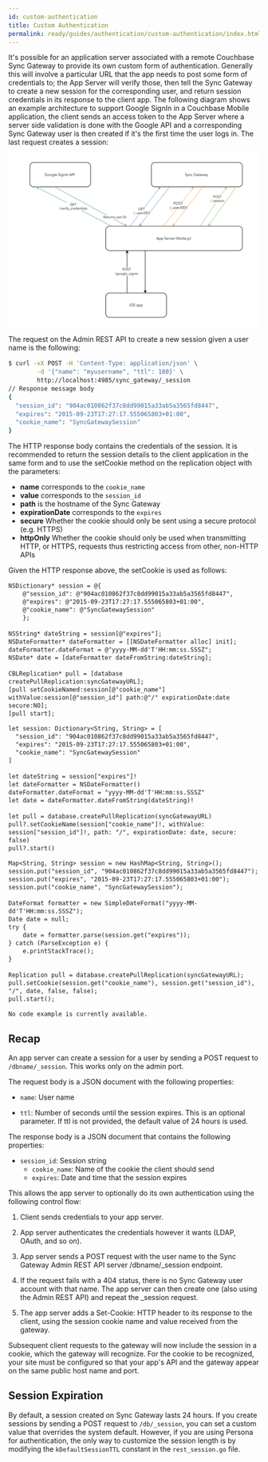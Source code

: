 ```yaml
---
id: custom-authentication
title: Custom Authentication
permalink: ready/guides/authentication/custom-authentication/index.html
---
```


It's possible for an application server associated with a remote Couchbase Sync Gateway to provide its own custom form of authentication. Generally this will involve a particular URL that the app needs to post some form of credentials to; the App Server will verify those, then tell the Sync Gateway to create a new session for the corresponding user, and return session credentials in its response to the client app. The following diagram shows an example architecture to support Google SignIn in a Couchbase Mobile application, the client sends an access token to the App Server where a server side validation is done with the Google API and a corresponding Sync Gateway user is then created if it's the first time the user logs in. The last request creates a session:

![](img/custom-auth-flow.png)

The request on the Admin REST API to create a new session given a user name is the following:

```bash
$ curl -vX POST -H 'Content-Type: application/json' \
        -d '{"name": "myusername", "ttl": 180}' \
        http://localhost:4985/sync_gateway/_session
// Response message body
{
  "session_id": "904ac010862f37c8dd99015a33ab5a3565fd8447",
  "expires": "2015-09-23T17:27:17.555065803+01:00",
  "cookie_name": "SyncGatewaySession"
}
```

The HTTP response body contains the credentials of the session. It is recommended to return the session details to the client application in the same form and to use the setCookie method on the replication object with the parameters:

- **name** corresponds to the `cookie_name`
- **value** corresponds to the `session_id`
- **path** is the hostname of the Sync Gateway
- **expirationDate** corresponds to the `expires`
- **secure** Whether the cookie should only be sent using a secure protocol (e.g. HTTPS)
- **httpOnly** Whether the cookie should only be used when transmitting HTTP, or HTTPS, requests thus restricting 
access from 
other, non-HTTP APIs

Given the HTTP response above, the setCookie is used as follows:

<div class="tabs"></div>

```objective-c+
NSDictionary* session = @{
    @"session_id": @"904ac010862f37c8dd99015a33ab5a3565fd8447",
    @"expires": @"2015-09-23T17:27:17.555065803+01:00",
    @"cookie_name": @"SyncGatewaySession"
    };
  
NSString* dateString = session[@"expires"];
NSDateFormatter* dateFormatter = [[NSDateFormatter alloc] init];
dateFormatter.dateFormat = @"yyyy-MM-dd'T'HH:mm:ss.SSSZ";
NSDate* date = [dateFormatter dateFromString:dateString];
  
CBLReplication* pull = [database createPullReplication:syncGatewayURL];
[pull setCookieNamed:session[@"cookie_name"] withValue:session[@"session_id"] path:@"/" expirationDate:date secure:NO];
[pull start];
```

```swift+
let session: Dictionary<String, String> = [
  "session_id": "904ac010862f37c8dd99015a33ab5a3565fd8447",
  "expires": "2015-09-23T17:27:17.555065803+01:00",
  "cookie_name": "SyncGatewaySession"
]
  
let dateString = session["expires"]!
let dateFormatter = NSDateFormatter()
dateFormatter.dateFormat = "yyyy-MM-dd'T'HH:mm:ss.SSSZ"
let date = dateFormatter.dateFromString(dateString)!
  
let pull = database.createPullReplication(syncGatewayURL)
pull?.setCookieName(session["cookie_name"]!, withValue: session["session_id"]!, path: "/", expirationDate: date, secure: false)
pull?.start()
```

```java+
Map<String, String> session = new HashMap<String, String>();
session.put("session_id", "904ac010862f37c8dd99015a33ab5a3565fd8447");
session.put("expires", "2015-09-23T17:27:17.555065803+01:00");
session.put("cookie_name", "SyncGatewaySession");
  
DateFormat formatter = new SimpleDateFormat("yyyy-MM-dd'T'HH:mm:ss.SSSZ");
Date date = null;
try {
    date = formatter.parse(session.get("expires"));
} catch (ParseException e) {
    e.printStackTrace();
}
  
Replication pull = database.createPullReplication(syncGatewayURL);
pull.setCookie(session.get("cookie_name"), session.get("session_id"), "/", date, false, false);
pull.start();
```

```c+
No code example is currently available.
```

## Recap

An app server can create a session for a user by sending a POST request to `/dbname/_session`. This works only on the admin port.

The request body is a JSON document with the following properties:

- `name`: User name

- `ttl`: Number of seconds until the session expires. This is an optional parameter. If ttl is not provided, the default value of 24 hours is used.

The response body is a JSON document that contains the following properties:

- `session_id`: Session string
  - `cookie_name`: Name of the cookie the client should send
  - `expires`: Date and time that the session expires

This allows the app server to optionally do its own authentication using the following control flow:

1. Client sends credentials to your app server.

2. App server authenticates the credentials however it wants (LDAP, OAuth, and so on).

3. App server sends a POST request with the user name to the Sync Gateway Admin REST API server /dbname/_session endpoint.

4. If the request fails with a 404 status, there is no Sync Gateway user account with that name. The app server can then create one (also using the Admin REST API) and repeat the _session request.

5. The app server adds a Set-Cookie: HTTP header to its response to the client, using the session cookie name and value received from the gateway.

Subsequent client requests to the gateway will now include the session in a cookie, which the gateway will recognize. For the cookie to be recognized, your site must be configured so that your app's API and the gateway appear on the same public host name and port.

## Session Expiration

By default, a session created on Sync Gateway lasts 24 hours. If you create sessions by sending a POST request to `/db/_session`, you can set a custom value that overrides the system default. However, if you are using Persona for authentication, the only way to customize the session length is by modifying the `kDefaultSessionTTL` constant in the `rest_session.go` file.